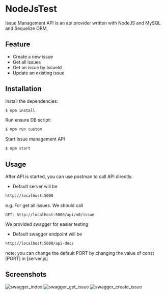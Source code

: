 # NodeJsTest
Issue Management API is an api provider written with NodeJS and MySQL and Sequelize ORM,

## Feature
- Create a new issue
- Get all issues
- Get an issue by IssueId
- Update an existing issue

## Installation

Install the dependencies:

```bash
$ npm install
```

Run ensure DB script:
```bash
$ npm run custom
```

Start Issue management API
```bash
$ npm start
```
## Usage
After API is started, you can use postman to call API directly.
- Default server will be
```sh
http://localhost:5000
```    

e.g. For get all issues. We should call
```
GET: http://localhost:5000/api/v0/issue
```

We provided swagger for easier testing
- Default swagger endpoint will be
```sh
http://localhost:5000/api-docs
``` 
note: you can change the default PORT by changing the value of const [PORT] in [server.js] 

## Screenshots
![swagger_index](https://user-images.githubusercontent.com/44031110/141667952-15f823fd-f215-453b-966d-c0c75fddabe3.png)
![swagger_get_issue](https://user-images.githubusercontent.com/44031110/141667950-dec199f5-5958-4d6f-afdc-204ad539ceb4.png)
![swagger_create_issue](https://user-images.githubusercontent.com/44031110/141667953-a0dfa8b0-c927-4904-a0ae-1ceb1a24664f.png)
